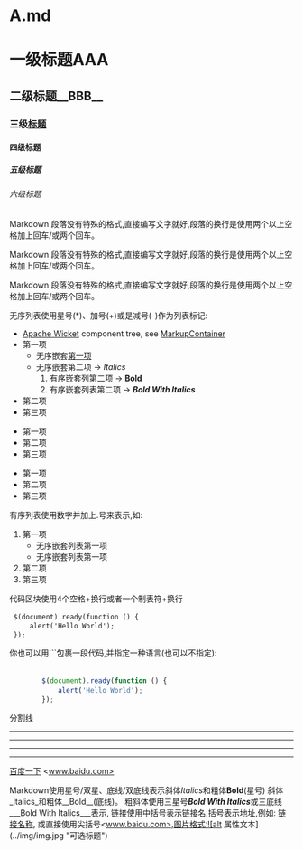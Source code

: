 # A.md

# 一级标题**AAA**
## 二级标题__BBB__
### 三级[标题](www.baidu.com)
#### 四级标题
##### 五级标题
###### 六级标题


Markdown 段落没有特殊的格式,直接编写文字就好,段落的换行是使用两个以上空格加上回车/或两个回车。

Markdown 段落没有特殊的格式,直接编写文字就好,段落的换行是使用两个以上空格加上回车/或两个回车。


Markdown 段落没有特殊的格式,直接编写文字就好,段落的换行是使用两个以上空格加上回车/或两个回车。


无序列表使用星号(*)、加号(+)或是减号(-)作为列表标记:
* [Apache Wicket](https://github.com/apache/wicket) component tree, see [MarkupContainer](https://github.com/apache/wicket/blob/b60ec64d0b50a611a9549809c9ab216f0ffa3ae3/wicket-core/src/main/java/org/apache/wicket/MarkupContainer.java)
* 第一项
    * 无序嵌套[第一项](www.baidu.com)
    * 无序嵌套第二项          -> _Italics_
        1. 有序嵌套列第二项   -> __Bold__
        2. 有序嵌套列表第二项 -> ***Bold With Italics***
* 第二项
* 第三项


+ 第一项
+ 第二项
+ 第三项


- 第一项
- 第二项
- 第三项


有序列表使用数字并加上.号来表示,如:
1. 第一项
    - 无序嵌套列表第一项
    - 无序嵌套列表第一项
2. 第二项
3. 第三项


代码区块使用4个空格+换行或者一个制表符+换行

    
     $(document).ready(function () {
         alert('Hello World');
     });
        


你也可以用```包裹一段代码,并指定一种语言(也可以不指定):
```javascript

        $(document).ready(function () {
            alert('Hello World');
        });

```


分割线    
* * *
*****
- - -
- - - -------

[百度一下](www.baid.com) 
<www.baidu.com>


Markdown使用星号/双星、底线/双底线表示斜体*Italics*和粗体**Bold**(星号)
斜体_Italics_和粗体__Bold__(底线)。
粗斜体使用三星号***Bold With Italics***或三底线___Bold With Italics___表示,
链接使用中括号表示链接名,括号表示地址,例如: [链接名称](www.baidu.com),
或直接使用尖括号<www.baidu.com>,图片格式:![alt 属性文本](../img/img.jpg "可选标题")



